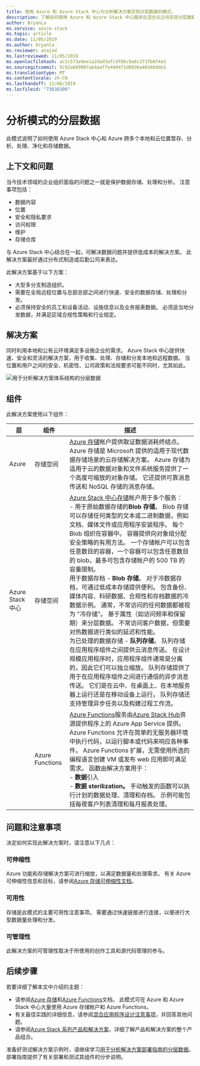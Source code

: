 ```yaml
---
title: 使用 Azure 和 Azure Stack 中心为分析解决方案实现分层数据的模式。
description: 了解如何使用 Azure 和 Azure Stack 中心服务在混合云之间实现分层数据解决方案。
author: BryanLa
ms.service: azure-stack
ms.topic: article
ms.date: 11/05/2019
ms.author: bryanla
ms.reviewer: anajod
ms.lastreviewed: 11/05/2019
ms.openlocfilehash: ac2c573e9ee1a2dad3afcdf86c9a6c273fb0f4e5
ms.sourcegitcommit: 5c92a669007ab4aaffe4484f1d8836a40340dde1
ms.translationtype: MT
ms.contentlocale: zh-CN
ms.lasthandoff: 11/06/2019
ms.locfileid: "73638306"
---
```

# <a name="tiered-data-for-analytics-pattern"></a>分析模式的分层数据

此模式说明了如何使用 Azure Stack 中心和 Azure 跨多个本地和云位置暂存、分析、处理、净化和存储数据。

## <a name="context-and-problem"></a>上下文和问题

当今技术领域的企业组织面临的问题之一就是保护数据存储、处理和分析。 注意事项包括：
- 数据内容
- 位置
- 安全和隐私要求
- 访问权限
- 维护
- 存储仓库

与 Azure Stack 中心结合在一起，可解决数据问题并提供低成本的解决方案。 此解决方案最好通过分布式制造或后勤公司来表达。 

此解决方案基于以下方案：
- 大型多分支制造组织。
- 需要在全局远程位置与总部总部之间进行快速、安全的数据存储、处理和分发。 
- 必须保持安全的员工和设备活动、设施信息以及业务报表数据。 必须适当地分发数据，并满足区域合规性策略和行业规定。

## <a name="solution"></a>解决方案

同时利用本地和公有云环境满足多设施企业的需求。 Azure Stack 中心提供快速、安全和灵活的解决方案，用于收集、处理、存储和分发本地和远程数据。 当位置和用户之间的安全、机密性、公司政策和法规要求可能不同时，尤其如此。 

![用于分析解决方案体系结构的分层数据](media/pattern-tiered-data-analytics/solution-architecture.png)

## <a name="components"></a>组件

此解决方案使用以下组件：

| 层 | 组件 | 描述 |
|----------|-----------|-------------|
| Azure | 存储空间 | [Azure 存储](/azure/storage/)帐户提供取证数据消耗终结点。 Azure 存储是 Microsoft 提供的适用于现代数据存储场景的云存储解决方案。 Azure 存储为适用于云的数据对象和文件系统服务提供了一个高度可缩放的对象存储。 它还提供可靠消息传送和 NoSQL 存储的消息存储。 |
| Azure Stack 中心 | 存储空间 | [Azure Stack 中心存储](/azure-stack/user/azure-stack-storage-overview)帐户用于多个服务：<br>- 用于原始数据存储的**Blob 存储**。 Blob 存储可以存储任何类型的文本或二进制数据，例如文档、媒体文件或应用程序安装程序。 每个 Blob 组织在容器中。 容器提供向对象组分配安全策略的有用方法。 一个存储帐户可以包含任意数目的容器，一个容器可以包含任意数目的 blob，最多可包含存储帐户的 500 TB 的容量限制。<br>用于数据存档 - **Blob 存储**。 对于冷数据存档，可通过低成本存储提供便利。 包含备份、媒体内容、科研数据、合规性和存档数据的冷数据示例。 通常，不常访问的任何数据都被视为 "冷存储"。 基于属性（如访问频率和保留期）来分层数据。 不常访问客户数据，但需要对热数据进行类似的延迟和性能。<br>为已处理的数据存储 - **队列存储**。 队列存储在应用程序组件之间提供云消息传送。 在设计规模应用程序时，应用程序组件通常是分离的，因此它们可以独立缩放。 队列存储提供了用于在应用程序组件之间进行通信的异步消息传送。  它们是在云中、在桌面上、在本地服务器上运行还是在移动设备上运行。 队列存储还支持管理异步任务以及构建过程工作流。 |
| | Azure Functions | [Azure Functions](/azure/azure-functions/)服务由[Azure Stack Hub](/azure-stack/operator/azure-stack-app-service-overview)资源提供程序上的 Azure App Service 提供。 Azure Functions 允许在简单的无服务器环境中执行代码，以运行脚本或代码来响应各种事件。 Azure Functions 扩展，无需使用所选的编程语言创建 VM 或发布 web 应用即可满足需求。 函数由解决方案用于：<br>- **数据**引入<br>- **数据 sterilization。** 手动触发的函数可以执行计划的数据处理、清理和存档。 示例可能包括每夜客户列表清理和每月报表处理。|

## <a name="issues-and-considerations"></a>问题和注意事项

决定如何实现此解决方案时，请注意以下几点：

### <a name="scalability"></a>可伸缩性 

Azure 功能和存储解决方案可进行缩放，以满足数据量和处理需求。 有关 Azure 可伸缩性信息和目标，请参阅[Azure 存储可伸缩性文档](/azure/storage/common/storage-scalability-targets)。 

### <a name="availability"></a>可用性

存储是此模式的主要可用性注意事项。 需要通过快速链接进行连接，以便进行大型数据量处理和分发。 

### <a name="manageability"></a>可管理性

此解决方案的可管理性取决于所使用的创作工具和源代码管理的参与。 

## <a name="next-steps"></a>后续步骤

若要详细了解本文中介绍的主题：
- 请参阅[Azure 存储](/azure/storage/)和[Azure Functions](/azure/azure-functions/)文档。 此模式可在 Azure 和 Azure Stack 中心大量使用 Azure 存储帐户和 Azure Functions。
- 有关最佳实践的详细信息，请参阅[混合应用程序设计注意事项](overview-app-design-considerations.md)，并回答其他问题。
- 请参阅[Azure Stack 系列产品和解决方案](/azure-stack)，详细了解产品和解决方案的整个产品组合。

准备好测试解决方案示例时，请继续学习[用于分析解决方案部署指南的分层数据](https://aka.ms/tiereddatadeploy)。 部署指南提供了有关部署和测试其组件的分步说明。